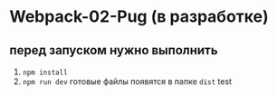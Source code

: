 # Webpack-02-Pug (в разработке)
## перед запуском нужно выполнить 
1) `npm install`
2) `npm run dev`
готовые файлы появятся в папке `dist` 
test